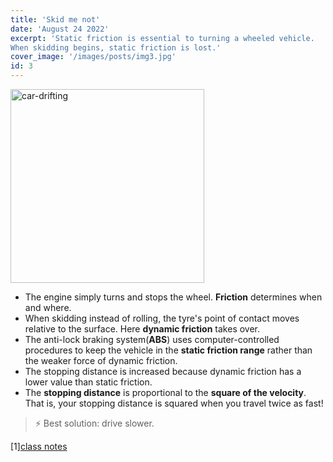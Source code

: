 ```yaml
---
title: 'Skid me not'
date: 'August 24 2022'
excerpt: 'Static friction is essential to turning a wheeled vehicle.
When skidding begins, static friction is lost.'
cover_image: '/images/posts/img3.jpg'
id: 3
---
```


<img src='/images/posts/img3.jpg' width='310' alt='car-drifting' />

- The engine simply turns and stops the wheel. **Friction** determines when and where.
- When skidding instead of rolling, the tyre's point of contact moves relative to the surface. Here **dynamic friction** takes over.
- The anti-lock braking system(**ABS**) uses computer-controlled procedures to keep the vehicle in the **static friction range** rather than the weaker force of dynamic friction.
- The stopping distance is increased because dynamic friction has a lower value than static friction.
- The **stopping distance** is proportional to the **square of the velocity**. That is, your stopping distance is squared when you travel twice as fast!

> ⚡ Best solution: drive slower.

[1][class notes](https://classnotes.org.in/class-8/friction/static-sliding-rolling-friction/#:~:text=In%20static%20friction%20the%20object%20is%20actually%20not,kept%20on%20the%20horizontal%20surface%20of%20a%20table.)
